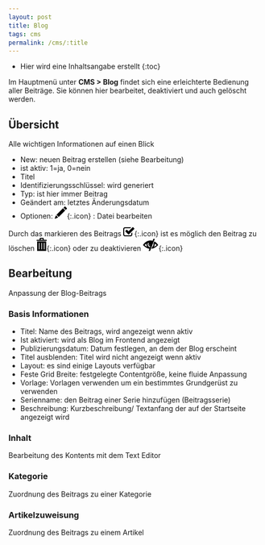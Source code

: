 ```yaml
---
layout: post
title: Blog
tags: cms
permalink: /cms/:title
---
```



+ Hier wird eine Inhaltsangabe erstellt
{:toc}




Im Hauptmenü unter **CMS > Blog** findet sich eine erleichterte Bedienung aller Beiträge. Sie können hier bearbeitet, deaktiviert und auch gelöscht werden.


## Übersicht


Alle wichtigen Informationen auf einen Blick


* New: neuen Beitrag erstellen (siehe Bearbeitung)
* ist aktiv: 1=ja, 0=nein
* Titel
* Identifizierungsschlüssel: wird generiert
* Typ: ist hier immer Beitrag
* Geändert am: letztes Änderungsdatum
* Optionen: ![Stiftsymbol][1]{:.icon} : Datei bearbeiten


Durch das markieren des Beitrags ![Kästchen][2]{:.icon} ist es möglich den Beitrag zu löschen ![Müllsymbol][3]{:.icon} oder zu deaktivieren ![Auge][4]{:.icon}


## Bearbeitung


Anpassung der Blog-Beitrags


### Basis Informationen


* Titel: Name des Beitrags, wird angezeigt wenn aktiv
* Ist aktiviert: wird als Blog im Frontend angezeigt
* Publizierungsdatum: Datum festlegen, an dem der Blog erscheint
* Titel ausblenden: Titel wird nicht angezeigt wenn aktiv
* Layout: es sind einige Layouts verfügbar
* Feste Grid Breite: festgelegte Contentgröße, keine fluide Anpassung
* Vorlage: Vorlagen verwenden um ein bestimmtes Grundgerüst zu verwenden
* Serienname: den Beitrag einer Serie hinzufügen (Beitragsserie)
* Beschreibung: Kurzbeschreibung/ Textanfang der auf der Startseite angezeigt wird


### Inhalt


Bearbeitung des Kontents mit dem Text Editor




 ### Kategorie




Zuordnung des Beitrags zu einer Kategorie


### Artikelzuweisung


Zuordnung des Beitrags zu einem Artikel






[1]: /img/glyphicons/glyphicons-31-pencil.png
[2]: /img/glyphicons/glyphicons-153-check.png
[3]: /img/glyphicons/glyphicons-17-bin.png
[4]: /img/glyphicons/glyphicons-53-eye-close.png
